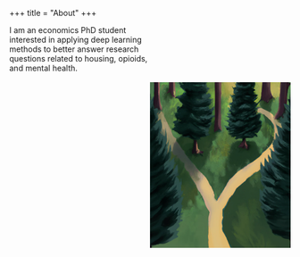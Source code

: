 +++
title = "About"
+++

<!-- I economics PhD student interested in applying deep learning methods to better answer research questions related to housing, opioids, and mental health.

{{ resize_image(path="/images/paths.png", width=500, height=500, op="fit")}} -->

<div style="display:flex; flex-direction:row;">
  <div style="flex:1;"> 
    I am an economics PhD student interested in applying deep learning methods to better answer research questions related to housing, opioids, and mental health.
  </div>
  <div style="flex:1;">
    <img src="/images/paths.png" alt="image" style="width:500px;height:500px;object-fit:contain;">
  </div>
</div>
